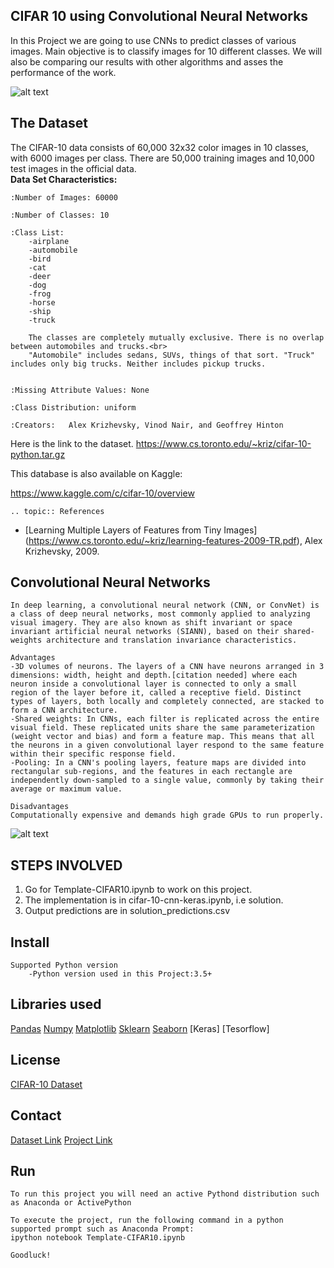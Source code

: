 CIFAR 10 using Convolutional Neural Networks
---------------------------------------------------
  In this Project we are going to use CNNs to predict classes of various images.
  Main objective is to classify images for 10 different classes.
  We will also be comparing our results with other algorithms and asses the performance of the work. 

![alt text](https://storage.googleapis.com/kaggle-competitions/kaggle/3649/media/cifar-10.png "Logo Cover")

The Dataset
--------------------------------------------
The CIFAR-10 data consists of 60,000 32x32 color images in 10 classes, with 6000 images per class. There are 50,000 training images and 10,000 test images in the official data.<br>
**Data Set Characteristics:**

    :Number of Images: 60000

    :Number of Classes: 10

    :Class List:
        -airplane 
        -automobile 
        -bird 
        -cat 
        -deer 
        -dog 
        -frog 
        -horse 
        -ship 
        -truck

        The classes are completely mutually exclusive. There is no overlap between automobiles and trucks.<br> 
        "Automobile" includes sedans, SUVs, things of that sort. "Truck" includes only big trucks. Neither includes pickup trucks.


    :Missing Attribute Values: None

    :Class Distribution: uniform

    :Creators:   Alex Krizhevsky, Vinod Nair, and Geoffrey Hinton

Here is the link to the dataset.
https://www.cs.toronto.edu/~kriz/cifar-10-python.tar.gz

This database is also available on Kaggle:

https://www.kaggle.com/c/cifar-10/overview

    .. topic:: References

   - [Learning Multiple Layers of Features from Tiny Images] (https://www.cs.toronto.edu/~kriz/learning-features-2009-TR.pdf), Alex Krizhevsky, 2009.

Convolutional Neural Networks
------------------------
    In deep learning, a convolutional neural network (CNN, or ConvNet) is a class of deep neural networks, most commonly applied to analyzing visual imagery. They are also known as shift invariant or space invariant artificial neural networks (SIANN), based on their shared-weights architecture and translation invariance characteristics.

    Advantages
    -3D volumes of neurons. The layers of a CNN have neurons arranged in 3 dimensions: width, height and depth.[citation needed] where each neuron inside a convolutional layer is connected to only a small region of the layer before it, called a receptive field. Distinct types of layers, both locally and completely connected, are stacked to form a CNN architecture.
    -Shared weights: In CNNs, each filter is replicated across the entire visual field. These replicated units share the same parameterization (weight vector and bias) and form a feature map. This means that all the neurons in a given convolutional layer respond to the same feature within their specific response field. 
    -Pooling: In a CNN's pooling layers, feature maps are divided into rectangular sub-regions, and the features in each rectangle are independently down-sampled to a single value, commonly by taking their average or maximum value.

    Disadvantages
    Computationally expensive and demands high grade GPUs to run properly.

![alt text](https://miro.medium.com/max/3480/1*uUYc126RU4mnTWwckEbctw@2x.png "Image algo")


STEPS INVOLVED
-------------------------------
  1. Go for Template-CIFAR10.ipynb to work on this project.
  2. The implementation is in cifar-10-cnn-keras.ipynb, i.e solution.
  3. Output predictions are in solution_predictions.csv


Install
-------------------------------
    Supported Python version
        -Python version used in this Project:3.5+

Libraries used
------------------------------
  [Pandas](https://pandas.pydata.org/)
  [Numpy](https://numpy.org/)
  [Matplotlib](https://matplotlib.org/)
  [Sklearn](https://scikit-learn.org/stable/)
  [Seaborn](https://seaborn.pydata.org/)
  [Keras]
  [Tesorflow]

License
--------------------------------
  [CIFAR-10 Dataset](https://www.cs.toronto.edu/~kriz/cifar.html)
 
Contact
----------------------------------
  [Dataset Link](https://www.cs.toronto.edu/~kriz/cifar-10-python.tar.gz)
  [Project Link](https://github.com/decodrtechnologies/Data-Science)

Run
------------------------------
    To run this project you will need an active Pythond distribution such as Anaconda or ActivePython

    To execute the project, run the following command in a python supported prompt such as Anaconda Prompt:
    ipython notebook Template-CIFAR10.ipynb
    
    Goodluck!
